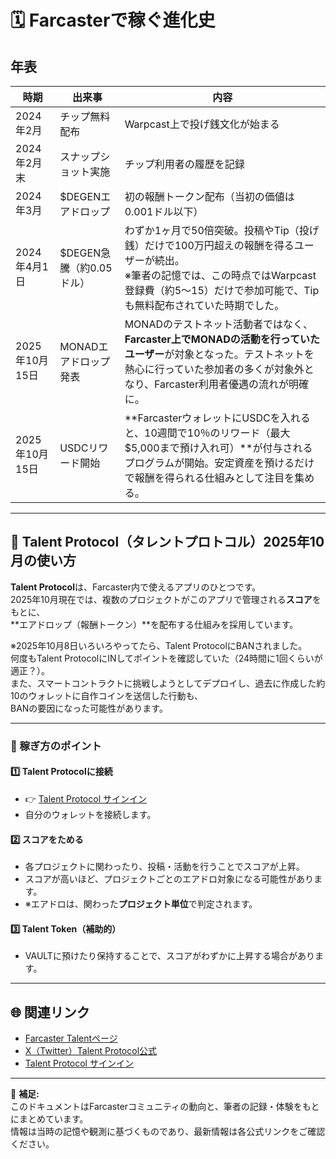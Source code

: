 # 🗓 Farcasterで稼ぐ進化史

## 年表

| 時期 | 出来事 | 内容 |
|------|--------|------|
| 2024年2月 | チップ無料配布 | Warpcast上で投げ銭文化が始まる |
| 2024年2月末 | スナップショット実施 | チップ利用者の履歴を記録 |
| 2024年3月 | $DEGENエアドロップ | 初の報酬トークン配布（当初の価値は0.001ドル以下） |
| 2024年4月1日 | $DEGEN急騰（約0.05ドル） | わずか1ヶ月で50倍突破。投稿やTip（投げ銭）だけで100万円超えの報酬を得るユーザーが続出。<br>※筆者の記憶では、この時点ではWarpcast登録費（約$5〜$15）だけで参加可能で、Tipも無料配布されていた時期でした。 |
| 2025年10月15日 | MONADエアドロップ発表 | MONADのテストネット活動者ではなく、**Farcaster上でMONADの活動を行っていたユーザー**が対象となった。テストネットを熱心に行っていた参加者の多くが対象外となり、Farcaster利用者優遇の流れが明確に。 |
| 2025年10月15日 | USDCリワード開始 | **FarcasterウォレットにUSDCを入れると、10週間で10％のリワード（最大$5,000まで預け入れ可）**が付与されるプログラムが開始。安定資産を預けるだけで報酬を得られる仕組みとして注目を集める。 |

---

## 💎 Talent Protocol（タレントプロトコル）2025年10月の使い方

**Talent Protocol**は、Farcaster内で使えるアプリのひとつです。  
2025年10月現在では、複数のプロジェクトがこのアプリで管理される**スコア**をもとに、  
**エアドロップ（報酬トークン）**を配布する仕組みを採用しています。

※2025年10月8日いろいろやってたら、Talent ProtocolにBANされました。  
何度もTalent ProtocolにINしてポイントを確認していた（24時間に1回くらいが適正？）。  
また、スマートコントラクトに挑戦しようとしてデプロイし、過去に作成した約10のウォレットに自作コインを送信した行動も、  
BANの要因になった可能性があります。

---

### 🎯 稼ぎ方のポイント

#### 1️⃣ Talent Protocolに接続
- 👉 [Talent Protocol サインイン](https://app.talentprotocol.com)
- 自分のウォレットを接続します。

#### 2️⃣ スコアをためる
- 各プロジェクトに関わったり、投稿・活動を行うことでスコアが上昇。
- スコアが高いほど、プロジェクトごとのエアドロ対象になる可能性があります。
- ※エアドロは、関わった**プロジェクト単位**で判定されます。

#### 3️⃣ Talent Token（補助的）
- VAULTに預けたり保持することで、スコアがわずかに上昇する場合があります。

---

## 🌐 関連リンク

- [Farcaster Talentページ](https://warpcast.com/~/channel/talent)
- [X（Twitter）Talent Protocol公式](https://twitter.com/talentprotocol)
- [Talent Protocol サインイン](https://app.talentprotocol.com)

---

🧩 **補足:**  
このドキュメントはFarcasterコミュニティの動向と、筆者の記録・体験をもとにまとめています。  
情報は当時の記憶や観測に基づくものであり、最新情報は各公式リンクをご確認ください。
